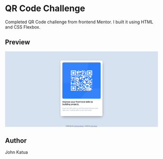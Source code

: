 # QR Code Challenge

Completed QR Code challenge from frontend Mentor. I built it using HTML and CSS Flexbox.

## Preview

![qr code screenshot](https://github.com/The-Jitu-Assignments/Qr-Code-Challenge/blob/master/images/qr-code-screenshot.png)

## Author

John Katua

